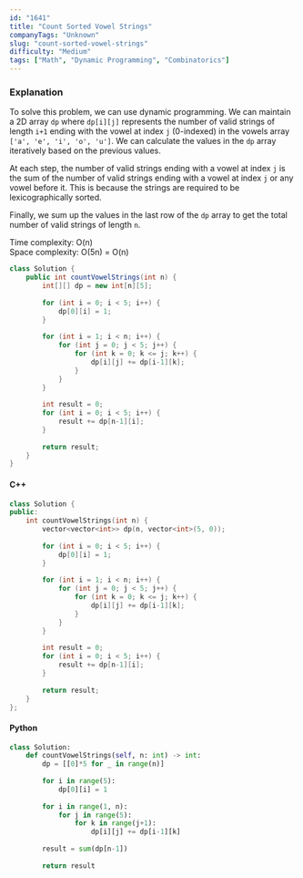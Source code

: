 ```yaml
---
id: "1641"
title: "Count Sorted Vowel Strings"
companyTags: "Unknown"
slug: "count-sorted-vowel-strings"
difficulty: "Medium"
tags: ["Math", "Dynamic Programming", "Combinatorics"]
---
```


### Explanation
To solve this problem, we can use dynamic programming. We can maintain a 2D array `dp` where `dp[i][j]` represents the number of valid strings of length `i+1` ending with the vowel at index `j` (0-indexed) in the vowels array `['a', 'e', 'i', 'o', 'u']`. We can calculate the values in the `dp` array iteratively based on the previous values.

At each step, the number of valid strings ending with a vowel at index `j` is the sum of the number of valid strings ending with a vowel at index `j` or any vowel before it. This is because the strings are required to be lexicographically sorted.

Finally, we sum up the values in the last row of the `dp` array to get the total number of valid strings of length `n`.

Time complexity: O(n)  
Space complexity: O(5n) = O(n)

```java
class Solution {
    public int countVowelStrings(int n) {
        int[][] dp = new int[n][5];
        
        for (int i = 0; i < 5; i++) {
            dp[0][i] = 1;
        }
        
        for (int i = 1; i < n; i++) {
            for (int j = 0; j < 5; j++) {
                for (int k = 0; k <= j; k++) {
                    dp[i][j] += dp[i-1][k];
                }
            }
        }
        
        int result = 0;
        for (int i = 0; i < 5; i++) {
            result += dp[n-1][i];
        }
        
        return result;
    }
}
```

#### C++
```cpp
class Solution {
public:
    int countVowelStrings(int n) {
        vector<vector<int>> dp(n, vector<int>(5, 0));
        
        for (int i = 0; i < 5; i++) {
            dp[0][i] = 1;
        }
        
        for (int i = 1; i < n; i++) {
            for (int j = 0; j < 5; j++) {
                for (int k = 0; k <= j; k++) {
                    dp[i][j] += dp[i-1][k];
                }
            }
        }
        
        int result = 0;
        for (int i = 0; i < 5; i++) {
            result += dp[n-1][i];
        }
        
        return result;
    }
};
```

#### Python
```python
class Solution:
    def countVowelStrings(self, n: int) -> int:
        dp = [[0]*5 for _ in range(n)]
        
        for i in range(5):
            dp[0][i] = 1
        
        for i in range(1, n):
            for j in range(5):
                for k in range(j+1):
                    dp[i][j] += dp[i-1][k]
        
        result = sum(dp[n-1])
        
        return result
```